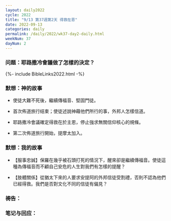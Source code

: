 ```yaml
---
layout: daily2022
cycle: 2022
title: "9/13 第37週第2天 得救在恩"
date: 2022-09-13
categories: daily
permalink: /daily/2022/wk37-day2-daily.html
weekNum: 37
dayNum: 2
---
```


### 问题：耶路撒冷會議做了怎樣的決定？

{%- include BibleLinks2022.html -%}

### 默想：神的故事 
+ 使徒大難不死後，繼續傳福音、堅固門徒。

+ 首次佈道旅行结束；使徒述說神藉他們所行的事，外邦人怎樣信道。

+ 耶路撒冷會議確定得救在於主恩，停止強求無關信仰核心的規條。

+ 第二次佈道旅行開始，提摩太加入。

### 默想：我的故事
+ 【服事忠誠】保羅在幾乎被石頭打死的情況下，醒來卻是繼續傳福音。使徒這種為傳福音而不顧自己安危的人生對我們有怎樣的提醒？

+ 【肢體關係】從猶太下來的人要求安提阿的外邦信徒受割禮，否則不認為他們已經得救。我們是否對文化不同的信徒有偏見？

### 祷告：

### 笔记与回应：
